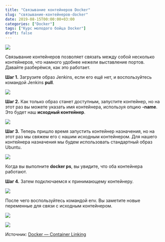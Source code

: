 ```yaml
---
title: "Связывание контейнеров Docker"
slug: "связывание-контейнеров-docker"
date: 2019-08-15T00:00:00+03:00
categories: ["Docker"]
tags: ["Курс молодого бойца Docker"]
draft: false
---
```


![](/posts/связывание-контейнеров-docker/docker18.jpg)

Связывание контейнеров позволяет связать между собой несколько контейнеров, что намного удобнее нежели выставление портов.
Давайте разберёмся, как это работает.

**Шаг 1.** Загрузите образ Jenkins, если его ещё нет, и воспользуйтесь командой Jenkins **pull**.

![](https://i.imgur.com/vK4sTha.png)

**Шаг 2.** Как только образ станет доступным, запустите контейнер, но на этот раз вы можете указать имя контейнера,
используя опцию **-name**. Это будет наш **исходный контейнер**.

![](https://i.imgur.com/dfCPQLd.jpg)

**Шаг 3.** Теперь пришло время запустить контейнер назначения, но на этот раз мы свяжем его с нашим исходным контейнером.
Для нашего контейнера назначения мы будем использовать стандартный образ Ubuntu.

![](https://i.imgur.com/eVTVFIE.jpg)

Когда вы выполните **docker ps**, вы увидите, что оба контейнера работают.

**Шаг 4.** Затем подключаемся к принимающему контейнеру.

![](https://i.imgur.com/OAjCIOE.jpg)

После чего воспользуйтесь командой env. Вы заметите новые переменные для связи с исходным контейнером.

![](https://i.imgur.com/Kqa4mdp.jpg)

![](https://i.imgur.com/7c3nrgO.jpg)

Источник: [Docker — Container Linking](https://www.tutorialspoint.com/docker/docker_container_linking.htm)
